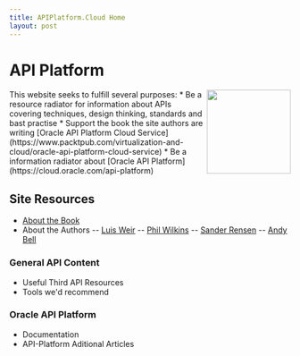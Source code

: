```yaml
---
title: APIPlatform.Cloud Home
layout: post
---
```

# API Platform
<img src="https://www.packtpub.com/sites/default/files/8683.png" width="150" align="right">
This website seeks to fulfill several purposes:
* Be a resource radiator for information about APIs covering techniques, design thinking, standards and bast practise
* Support the book the site authors are writing [Oracle API Platform Cloud Service](https://www.packtpub.com/virtualization-and-cloud/oracle-api-platform-cloud-service) 
* Be a information radiator about [Oracle API Platform](https://cloud.oracle.com/api-platform)


## Site Resources
- [About the Book](about.md)
- About the Authors
 -- [Luis Weir][linkLW]
 -- [Phil Wilkins][linkPW]
 -- [Sander Rensen][linkSR]
 -- [Andy Bell][LinkAB]

### General API Content
- Useful Third API Resources
- Tools we'd recommend

### Oracle API Platform
- Documentation
- API-Platform Aditional Articles


[linkLW]: <lw.md>
[linkPW]: </authors/phil.md>
[linkSR]: </authors/sander.md>
[linkAB]: </authors/andy.md>